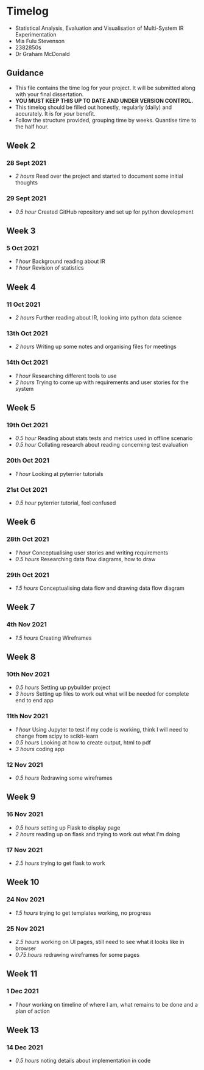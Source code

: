 # Timelog

* Statistical Analysis, Evaluation and Visualisation of Multi-System IR Experimentation
* Mia Fulu Stevenson
* 2382850s
* Dr Graham McDonald

## Guidance

* This file contains the time log for your project. It will be submitted along with your final dissertation.
* **YOU MUST KEEP THIS UP TO DATE AND UNDER VERSION CONTROL.**
* This timelog should be filled out honestly, regularly (daily) and accurately. It is for *your* benefit.
* Follow the structure provided, grouping time by weeks.  Quantise time to the half hour.

## Week 2

### 28 Sept 2021

* *2 hours* Read over the project and started to document some initial thoughts

### 29 Sept 2021

* *0.5 hour* Created GitHub repository and set up for python development


## Week 3

###  5 Oct 2021
* *1 hour* Background reading about IR
* *1 hour* Revision of statistics

## Week 4

### 11 Oct 2021
* *2 hours* Further reading about IR, looking into python data science

### 13th Oct 2021
* *2 hours* Writing up some notes and organising files for meetings

### 14th Oct 2021
* *1 hour* Researching different tools to use
* *2 hours* Trying to come up with requirements and user stories for the system

## Week 5

### 19th Oct 2021
* *0.5 hour* Reading about stats tests and metrics used in offline scenario
* *0.5 hour* Collating research about reading concerning test evaluation
 

### 20th Oct 2021
 * *1 hour* Looking at pyterrier tutorials

### 21st Oct 2021
 * *0.5 hour* pyterrier tutorial, feel confused

## Week 6

### 28th Oct 2021
* *1 hour* Conceptualising user stories and writing requirements
* *0.5 hours* Researching data flow diagrams, how to draw

### 29th Oct 2021
* *1.5 hours* Conceptualising data flow and drawing data flow diagram

## Week 7

### 4th Nov 2021
* *1.5 hours* Creating Wireframes

## Week 8

### 10th Nov 2021
* *0.5 hours* Setting up pybuilder project
* *3 hours* Setting up files to work out what will be needed for complete end to end app

### 11th Nov 2021
* *1 hour* Using Jupyter to test if my code is working, think I will need to change from scipy to scikit-learn
* *0.5 hours* Looking at how to create output, html to pdf
* *3 hours* coding app

### 12 Nov 2021
* *0.5 hours* Redrawing some wireframes

## Week 9

### 16 Nov 2021
* *0.5 hours* setting up Flask to display page
* *2 hours* reading up on flask and trying to work out what I'm doing

### 17 Nov 2021
* *2.5 hours* trying to get flask to work

## Week 10

### 24 Nov 2021
* *1.5 hours* trying to get templates working, no progress

### 25 Nov 2021
* *2.5 hours* working on UI pages, still need to see what it looks like in browser
* *0.75 hours* redrawing wireframes for some pages

## Week 11

### 1 Dec 2021
* *1 hour* working on timeline of where I am, what remains to be done and a plan of action

## Week 13

### 14 Dec 2021
* *0.5 hours* noting details about implementation in code



 
